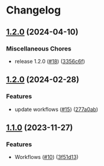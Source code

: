 # Changelog

## [1.2.0](https://github.com/test-kitchen/kitchen-vro/compare/v1.2.0...v1.2.0) (2024-04-10)


### Miscellaneous Chores

* release 1.2.0 ([#18](https://github.com/test-kitchen/kitchen-vro/issues/18)) ([3356c6f](https://github.com/test-kitchen/kitchen-vro/commit/3356c6f22b91c02283ec4d31a7ac6179ecd27876))

## [1.2.0](https://github.com/test-kitchen/kitchen-vro/compare/v1.1.0...v1.2.0) (2024-02-28)


### Features

* update workflows ([#15](https://github.com/test-kitchen/kitchen-vro/issues/15)) ([277a0ab](https://github.com/test-kitchen/kitchen-vro/commit/277a0aba28a50b99272962973a589898dd144fad))

## [1.1.0](https://github.com/test-kitchen/kitchen-vro/compare/v1.0.0...v1.1.0) (2023-11-27)


### Features

* Workflows ([#10](https://github.com/test-kitchen/kitchen-vro/issues/10)) ([3f51d13](https://github.com/test-kitchen/kitchen-vro/commit/3f51d13a5afc683f6f3c1c4816f37ec0c65c4d63))
